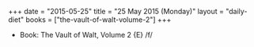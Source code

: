 +++
date = "2015-05-25"
title = "25 May 2015 (Monday)"
layout = "daily-diet"
books = ["the-vault-of-walt-volume-2"]
+++


* Book: The Vault of Walt, Volume 2 {E} /f/